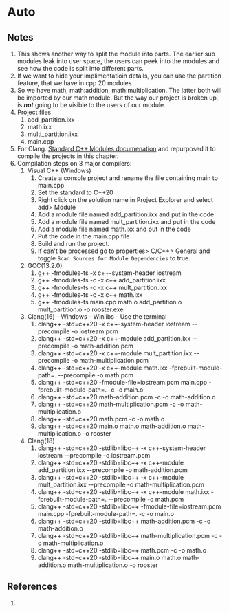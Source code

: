 # Auto

## Notes
1. This shows another way to split the module into parts. The earlier sub modules leak into user space, the users can peek into the modules and see how the code is split into different parts.
2. If we want to hide your implimentatioin details, you can use the partition feature, that we have in cpp 20 modules
3. So we have math, math:addition, math:multiplication. The latter both will be imported by our math module. But the way our project is broken up, is ***not*** going to be visible to the users of our module.
4. Project files
   1. add_partition.ixx
   2. math.ixx
   3. multi_partition.ixx
   4. main.cpp
5. For Clang. [Standard C++ Modules documenation](https://clang.llvm.org/docs/StandardCPlusPlusModules.html) and repurposed it to compile the projects in this chapter.
6. Compilation steps on 3 major compilers:
   1. Visual C++ (Windows)
      1. Create a console project and rename the file containing main to main.cpp
      2. Set the standard to C++20
      3. Right click on the solution name in Project Explorer and select add> Module
      4. Add a module file named add_partition.ixx and put in the code
      5. Add a module file named mult_partition.ixx and put in the code
      6. Add a module file named math.ixx and put in the code
      7. Put the code in the main.cpp file
      8. Build and run the project.
      9. If <iostream> can't be processed go to properties> C/C++> General and toggle `Scan Sources for Module Dependencies` to true.
   2.  GCC(13.2.0)
       1.  g++ -fmodules-ts -x c++-system-header iostream
       2.  g++ -fmodules-ts -c -x c++ add_partition.ixx
       3.  g++ -fmodules-ts -c -x c++ mult_partition.ixx
       4.  g++ -fmodules-ts -c -x c++ math.ixx
       5.  g++ -fmodules-ts main.cpp math.o add_partition.o mult_partition.o -o rooster.exe
   3.  Clang(16) - Windows - Winlibs - Use the terminal
       1.  clang++ -std=c++20 -x c++-system-header iostream --precompile -o iostream.pcm
       2.  clang++ -std=c++20 -x c++-module add_partition.ixx --precompile -o math-addition.pcm
       3.  clang++ -std=c++20 -x c++-module mult_partition.ixx --precompile -o math-multiplication.pcm
       4.  clang++ -std=c++20 -x c++-module math.ixx -fprebuilt-module-path=. --precompile -o math.pcm
       5.  clang++ -std=c++20 -fmodule-file=iostream.pcm main.cpp  -fprebuilt-module-path=. -c -o main.o
       6.  clang++ -std=c++20 math-addition.pcm -c -o math-addition.o
       7.  clang++ -std=c++20 math-multiplication.pcm -c -o math-multiplication.o
       8.  clang++ -std=c++20 math.pcm -c -o math.o
       9.  clang++ -std=c++20 main.o math.o math-addition.o math-multiplication.o -o rooster
   4.  Clang(18) 
       1.  clang++ -std=c++20 -stdlib=libc++ -x c++-system-header iostream --precompile -o iostream.pcm
       2.  clang++ -std=c++20 -stdlib=libc++ -x c++-module add_partition.ixx --precompile -o math-addition.pcm
       3.  clang++ -std=c++20 -stdlib=libc++ -x c++-module mult_partition.ixx --precompile -o math-multiplication.pcm
       4.  clang++ -std=c++20 -stdlib=libc++ -x c++-module math.ixx -fprebuilt-module-path=. --precompile -o math.pcm
       5.  clang++ -std=c++20 -stdlib=libc++ -fmodule-file=iostream.pcm main.cpp  -fprebuilt-module-path=. -c -o main.o
       6.  clang++ -std=c++20 -stdlib=libc++ math-addition.pcm -c -o math-addition.o
       7.  clang++ -std=c++20 -stdlib=libc++ math-multiplication.pcm -c -o math-multiplication.o
       8.  clang++ -std=c++20 -stdlib=libc++ math.pcm -c -o math.o
       9.  clang++ -std=c++20 -stdlib=libc++ main.o math.o math-addition.o math-multiplication.o -o rooster


## References

1. 

